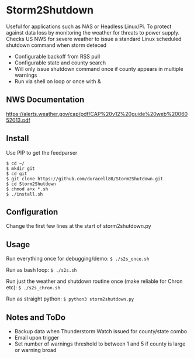 # Storm2Shutdown
Useful for applications such as NAS or Headless Linux/Pi. To protect against data loss by monitoring the weather for threats to power supply. Checks US NWS for severe weather to issue a standard Linux scheduled shutdown command when storm deteced
- Configurable backoff from RSS pull
- Configurable state and county search
- Will only issue shutdown command once if county appears in multiple warnings
- Run via shell on loop or once with &

## NWS Documentation
https://alerts.weather.gov/cap/pdf/CAP%20v12%20guide%20web%2006052013.pdf

## Install
Use PIP to get the feedparser

```
$ cd ~/
$ mkdir git
$ cd git
$ git clone https://github.com/duracell80/Storm2Shutdown.git
$ cd Storm2Shutdown
$ chmod a+x *.sh
$ ./install.sh
```

## Configuration
Change the first few lines at the start of storm2shutdown.py

## Usage
Run everything once for debugging/demo:
`
$ ./s2s_once.sh
`

Run as bash loop:
`
$ ./s2s.sh
`

Run just the weather and shutdown routine once (make reliable for Chron etc):
`
$ ./s2s_chron.sh
`

Run as straight python:
`
$ python3 storm2shutdown.py
`

## Notes and ToDo
- Backup data when Thunderstorm Watch issued for county/state combo
- Email upon trigger
- Set number of warnings threshold to between 1 and 5 if county is large or warning broad

